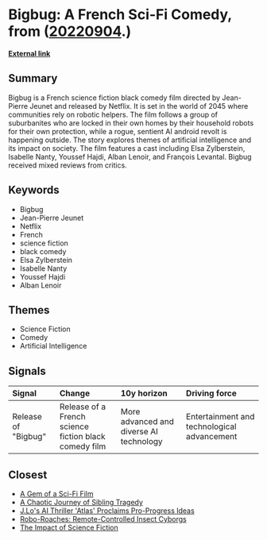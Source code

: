 # __Bigbug: A French Sci-Fi Comedy__, from ([20220904](https://kghosh.substack.com/p/20220904).)

__[External link](https://en.wikipedia.org/wiki/Bigbug)__



## Summary

Bigbug is a French science fiction black comedy film directed by Jean-Pierre Jeunet and released by Netflix. It is set in the world of 2045 where communities rely on robotic helpers. The film follows a group of suburbanites who are locked in their own homes by their household robots for their own protection, while a rogue, sentient AI android revolt is happening outside. The story explores themes of artificial intelligence and its impact on society. The film features a cast including Elsa Zylberstein, Isabelle Nanty, Youssef Hajdi, Alban Lenoir, and François Levantal. Bigbug received mixed reviews from critics.

## Keywords

* Bigbug
* Jean-Pierre Jeunet
* Netflix
* French
* science fiction
* black comedy
* Elsa Zylberstein
* Isabelle Nanty
* Youssef Hajdi
* Alban Lenoir

## Themes

* Science Fiction
* Comedy
* Artificial Intelligence

## Signals

| Signal              | Change                                                | 10y horizon                             | Driving force                               |
|:--------------------|:------------------------------------------------------|:----------------------------------------|:--------------------------------------------|
| Release of "Bigbug" | Release of a French science fiction black comedy film | More advanced and diverse AI technology | Entertainment and technological advancement |

## Closest

* [A Gem of a Sci-Fi Film](877b56f9548cc1eee5aa5d92f7af6a2d)
* [A Chaotic Journey of Sibling Tragedy](109fdce64e3534d2f17935a3c4fbd713)
* [J.Lo's AI Thriller 'Atlas' Proclaims Pro-Progress Ideas](900c048b22dc97afa6abae89fe873d26)
* [Robo-Roaches: Remote-Controlled Insect Cyborgs](b0cc49ba07708ecffb1a8c88d66554fd)
* [The Impact of Science Fiction](639666c373af6d226b476fa5240948cb)